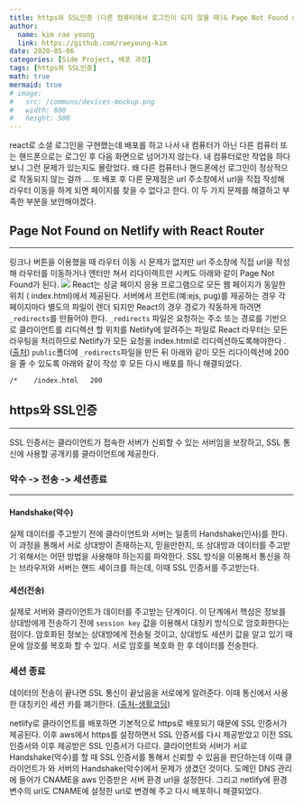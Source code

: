 ```yaml
---
title: https와 SSL인증 (다른 컴퓨터에서 로그인이 되지 않을 때)& Page Not Found on Netlify with React Router
author:
  name: kim rae young
  link: https://github.com/raeyoung-kim
date: 2020-05-06
categories: [Side Project, 배포 과정]
tags: [https와 SSL인증]
math: true
mermaid: true
# image:
#   src: /commons/devices-mockup.png
#   width: 800
#   height: 500
---
```


react로 소셜 로그인을 구현했는데 배포를 하고 나서 내 컴퓨터가 아닌 다른 컴퓨터 또는 핸드폰으로는 로그인 후 다음 화면으로 넘어가지 않는다.
내 컴퓨터로만 작업을 하다 보니 그런 문제가 있는지도 몰랐었다.
왜 다른 컴퓨터나 핸드폰에선 로그인이 정상적으로 작동되지 않는 걸까 ...
또 배포 후 다른 문제점은 url 주소창에서 url을 직접 작성해 라우터 이동을 하게 되면 페이지를 찾을 수 없다고 한다.
이 두 가지 문제를 해결하고 부족한 부분을 보안해야겠다.

## Page Not Found on Netlify with React Router
---
링크나 버튼을 이용했을 때 라우터 이동 시 문제가 없지만 url 주소창에 직접 url을 작성해 라우터를 이동하거나 엔터만 쳐서 리다이렉트만 시켜도 아래와 같이 Page Not Found가 된다.
![](https://images.velog.io/images/760kry/post/414ae390-82d7-41d5-9792-a644fc441894/Screen%20Shot%202020-05-04%20at%205.54.12%20PM.png)
React는 싱글 페이지 응용 프로그램으로 모든 웹 페이지가 동일한 위치 ( index.html)에서 제공된다. 서버에서 프런트(예:ejs, pug)를 제공하는 경우 각 페이지마다 별도의 파일이 렌더 되지만 React의 경우 경로가 작동하게 하려면 `_redirects`를 만들어야 한다.
`_redirects` 파일은 요청하는 주소 또는 경로를 기반으로 클라이언트를 리디렉션 할 위치를 Netlify에 알려주는 파일로 React 라우터는 모든 라우팅을 처리하므로 Netlify가 모든 요청을 index.html로 리디렉션하도록해야한다 .
([출처](https://www.edwardbeazer.com/routing-react-apps-hosted-on-netlify/))
`public`폴더에 `_redirects`파일을 만든 뒤 아래와 같이 모든 리다이렉션에 200을 줄 수 있도록 아래와 같이 작성 후 모든 다시 배포를 하니 해결되었다.
```
/*    /index.html   200
```


## https와 SSL인증
---
SSL 인증서는 클라이언트가 접속한 서버가 신뢰할 수 있는 서버임을 보장하고, SSL 통신에 사용할 공개키를 클라이언트에 제공한다.

### 악수 -> 전송 -> 세션종료
---
#### Handshake(악수)
실제 데이터를 주고받기 전에 클라이언트와 서버는 일종의 Handshake(인사)를 한다. 이 과정을 통해서 서로 상대방이 존재하는지, 믿을만한지, 또 상대방과 데이터를 주고받기 위해서는 어떤 방법을 사용해야 하는지를 파악한다.
SSL 방식을 이용해서 통신을 하는 브라우저와 서버는 핸드 셰이크를 하는데, 이때 SSL 인증서를 주고받는다.

#### 세션(전송)
실제로 서버와 클라이언트가 데이터를 주고받는 단계이다. 이 단계에서 핵심은 정보를 상대방에게 전송하기 전에 `session key` 값을 이용해서 대칭키 방식으로 암호화한다는 점이다. 암호화된 정보는 상대방에게 전송될 것이고, 상대방도 세션키 값을 알고 있기 때문에 암호를 복호화 할 수 있다. 서로 암호를 복호화 한 후 데이터를 전송한다.

### 세션 종료
데이터의 전송이 끝나면 SSL 통신이 끝났음을 서로에게 알려준다. 이때 통신에서 사용한 대칭키인 세션 카를 폐기한다.
([출처-생활코딩](https://opentutorials.org/course/228/4894))

netlify로 클라이언트를 배포하면 기본적으로 https로 배포되기 때문에 SSL 인증서가 제공된다. 
이후 aws에서 https를 설정하면서 SSL 인증서를 다시 제공받았고 이전 SSL 인증서와 이후 제공받은 SSL 인증서가 다르다.
클라이언트와 서버가 서로 Handshake(악수)를 할 때 SSL 인증서를 통해서 신뢰할 수 있음을 판단하는데 이때 클라이언트가 와 서버의 Handshake(악수)에서 문제가 생겼던 것이다.
도메인 DNS 관리에 들어가 CNAME을 aws 인증받은 서버 환경 url을 설정한다. 그리고 netlify에 환경 변수의 url도 CNAME에 설정한 url로 변경해 주고 다시 배포하니 해결되었다.
